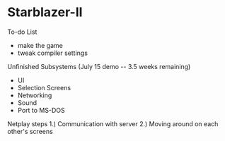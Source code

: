 # Starblazer-II
To-do List
- make the game
- tweak compiler settings

Unfinished Subsystems (July 15 demo -- 3.5 weeks remaining)
- UI
- Selection Screens
- Networking
- Sound
- Port to MS-DOS

Netplay steps
1.) Communication with server
2.) Moving around on each other's screens
